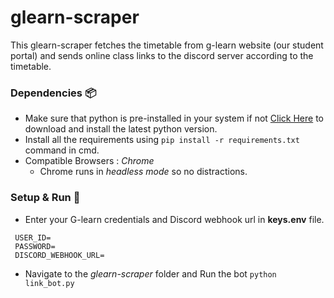 # glearn-scraper
This glearn-scraper fetches the timetable from g-learn website (our student portal) and sends online class links
to the discord server according to the timetable.

### Dependencies :package:

- Make sure that python is pre-installed in your system if not [Click Here](https://www.python.org/downloads/) to download and install the latest python version.
- Install all the requirements using `pip install -r requirements.txt` command in cmd.
- Compatible Browsers : *Chrome*
  - Chrome runs in *headless mode* so no distractions.

### Setup & Run :rocket:
- Enter your G-learn credentials and Discord webhook url in **keys.env** file.
```
 USER_ID=
 PASSWORD=
 DISCORD_WEBHOOK_URL=
```
- Navigate to the *glearn-scraper* folder and Run the bot `python link_bot.py`
